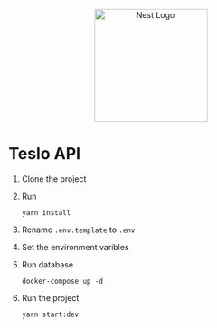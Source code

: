 <p align="center">
  <a href="http://nestjs.com/" target="blank"><img src="https://nestjs.com/img/logo-small.svg" width="200" alt="Nest Logo" /></a>
</p>

# Teslo API

1. Clone the project
1. Run

   ```
   yarn install
   ```

1. Rename `.env.template` to `.env`
1. Set the environment varibles

1. Run database

   ```
   docker-compose up -d
   ```

1. Run the project
   ```
   yarn start:dev
   ```
